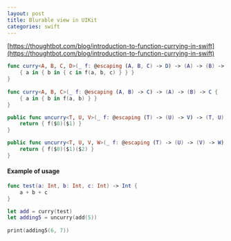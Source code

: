 ```yaml
---
layout: post
title: Blurable view in UIKit
categories: swift
---
```


[https://thoughtbot.com/blog/introduction-to-function-currying-in-swift](https://thoughtbot.com/blog/introduction-to-function-currying-in-swift)

```swift
func curry<A, B, C, D>(_ f: @escaping (A, B, C) -> D) -> (A) -> (B) -> (C) -> D {
    { a in { b in { c in f(a, b, c) } } }
}
    
func curry<A, B, C>(_ f: @escaping (A, B) -> C) -> (A) -> (B) -> C {
    { a in { b in f(a, b) } }
}

public func uncurry<T, U, V>(_ f: @escaping (T) -> (U) -> V) -> (T, U) -> V {
    return { f($0)($1) }
}

public func uncurry<T, U, V, W>(_ f: @escaping (T) -> (U) -> (V) -> W) -> (T, U, V) -> W {
    return { f($0)($1)($2) }
}

```

#### Example of usage

```swift
func test(a: Int, b: Int, c: Int) -> Int {
    a + b + c
}
```

```swift
let add = curry(test)
let adding5 = uncurry(add(5))
        
print(adding5(6, 7))
```